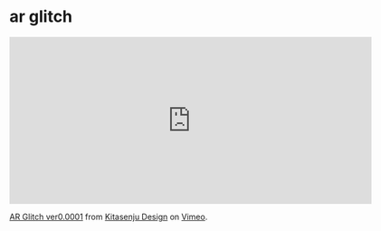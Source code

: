 # ar glitch

<iframe src="https://player.vimeo.com/video/314956692" width="640" height="295" frameborder="0" webkitallowfullscreen mozallowfullscreen allowfullscreen></iframe>
<p><a href="https://vimeo.com/314956692">AR Glitch ver0.0001</a> from <a href="https://vimeo.com/kitasenjudesign">Kitasenju Design</a> on <a href="https://vimeo.com">Vimeo</a>.</p>
